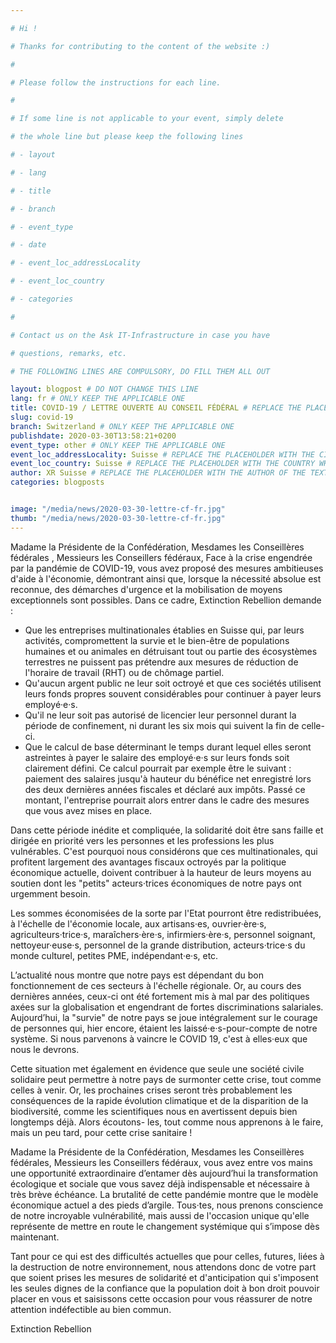 ```yaml
---

# Hi !

# Thanks for contributing to the content of the website :)

#

# Please follow the instructions for each line.

#

# If some line is not applicable to your event, simply delete

# the whole line but please keep the following lines

# - layout

# - lang

# - title

# - branch

# - event_type

# - date

# - event_loc_addressLocality

# - event_loc_country

# - categories

#

# Contact us on the Ask IT-Infrastructure in case you have

# questions, remarks, etc.

# THE FOLLOWING LINES ARE COMPULSORY, DO FILL THEM ALL OUT

layout: blogpost # DO NOT CHANGE THIS LINE
lang: fr # ONLY KEEP THE APPLICABLE ONE
title: COVID-19 / LETTRE OUVERTE AU CONSEIL FÉDÉRAL # REPLACE THE PLACEHOLDER WITH THE TITLE OF THE EVENT
slug: covid-19
branch: Switzerland # ONLY KEEP THE APPLICABLE ONE
publishdate: 2020-03-30T13:58:21+0200
event_type: other # ONLY KEEP THE APPLICABLE ONE
event_loc_addressLocality: Suisse # REPLACE THE PLACEHOLDER WITH THE CITY WHERE THE EVENT TAKES PLACE
event_loc_country: Suisse # REPLACE THE PLACEHOLDER WITH THE COUNTRY WHERE THE EVENT TAKES PLACE
author: XR Suisse # REPLACE THE PLACEHOLDER WITH THE AUTHOR OF THE TEXT
categories: blogposts


image: "/media/news/2020-03-30-lettre-cf-fr.jpg"
thumb: "/media/news/2020-03-30-lettre-cf-fr.jpg"
---
```


Madame la Présidente de la Confédération, Mesdames les Conseillères fédérales , Messieurs les Conseillers fédéraux,
Face à la crise engendrée par la pandémie de COVID-19, vous avez proposé des mesures ambitieuses d'aide à l'économie, démontrant
ainsi que, lorsque la nécessité absolue est reconnue, des démarches d'urgence et la mobilisation de moyens exceptionnels sont
possibles. Dans ce cadre, Extinction Rebellion demande :

- Que les entreprises multinationales établies en Suisse qui, par leurs activités, compromettent la survie et le bien-être de populations
humaines et ou animales en détruisant tout ou partie des écosystèmes terrestres ne puissent pas prétendre aux mesures de
réduction de l'horaire de travail (RHT) ou de chômage partiel.
- Qu'aucun argent public ne leur soit octroyé et que ces sociétés utilisent leurs fonds propres souvent considérables pour continuer
à payer leurs employé·e·s.
- Qu'il ne leur soit pas autorisé de licencier leur personnel durant la période de confinement, ni durant les six mois qui suivent la
fin de celle-ci.
- Que le calcul de base déterminant le temps durant lequel elles seront astreintes à payer le salaire des employé·e·s sur leurs fonds
soit clairement défini. Ce calcul pourrait par exemple être le suivant : paiement des salaires jusqu'à hauteur du bénéfice net enregistré
lors des deux dernières années fiscales et déclaré aux impôts. Passé ce montant, l'entreprise pourrait alors entrer dans le
cadre des mesures que vous avez mises en place.

Dans cette période inédite et compliquée, la solidarité doit être sans faille et dirigée en priorité vers les personnes et les professions
les plus vulnérables. C'est pourquoi nous considérons que ces multinationales, qui profitent largement des avantages fiscaux
octroyés par la politique économique actuelle, doivent contribuer à la hauteur de leurs moyens au soutien dont les "petits"
acteurs·trices économiques de notre pays ont urgemment besoin.

Les sommes économisées de la sorte par l'Etat pourront être redistribuées, à l'échelle de l'économie locale, aux artisans·es,
ouvrier·ère·s, agriculteurs·trice·s, maraîchers·ère·s, infirmiers·ère·s, personnel soignant, nettoyeur·euse·s, personnel de la grande
distribution, acteurs·trice·s du monde culturel, petites PME, indépendant·e·s, etc.

L’actualité nous montre que notre pays est dépendant du bon fonctionnement de ces secteurs à l'échelle régionale. Or, au cours des
dernières années, ceux-ci ont été fortement mis à mal par des politiques axées sur la globalisation et engendrant de fortes discriminations
salariales. Aujourd’hui, la "survie" de notre pays se joue intégralement sur le courage de personnes qui, hier encore, étaient
les laissé·e·s-pour-compte de notre système. Si nous parvenons à vaincre le COVID 19, c'est à elles·eux que nous le devrons.

Cette situation met également en évidence que seule une société civile solidaire peut permettre à notre pays de surmonter cette
crise, tout comme celles à venir. Or, les prochaines crises seront très probablement les conséquences de la rapide évolution climatique
et de la disparition de la biodiversité, comme les scientifiques nous en avertissent depuis bien longtemps déjà. Alors écoutons-
les, tout comme nous apprenons à le faire, mais un peu tard, pour cette crise sanitaire !

Madame la Présidente de la Confédération, Mesdames les Conseillères fédérales, Messieurs les Conseillers fédéraux, vous avez
entre vos mains une opportunité extraordinaire d’entamer dès aujourd’hui la transformation écologique et sociale que vous savez
déjà indispensable et nécessaire à très brève échéance. La brutalité de cette pandémie montre que le modèle économique actuel a
des pieds d’argile. Tous·tes, nous prenons conscience de notre incroyable vulnérabilité, mais aussi de l'occasion unique qu'elle
représente de mettre en route le changement systémique qui s’impose dès maintenant.

Tant pour ce qui est des difficultés actuelles que pour celles, futures, liées à la destruction de notre environnement, nous attendons
donc de votre part que soient prises les mesures de solidarité et d'anticipation qui s'imposent les seules dignes de la confiance que
la population doit à bon droit pouvoir placer en vous et saisissons cette occasion pour vous réassurer de notre attention indéfectible
au bien commun.

Extinction Rebellion
